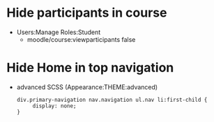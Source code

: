 # Hide participants in course
- Users:Manage Roles:Student
  - moodle/course:viewparticipants false

# Hide Home in top navigation
- advanced SCSS (Appearance:THEME:advanced)
    ```
    div.primary-navigation nav.navigation ul.nav li:first-child {
         display: none;
    }
   ```
